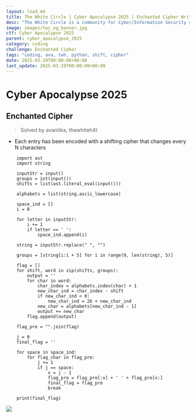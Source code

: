 ```yaml
---
layout: load_md
title: The White Circle | Cyber Apocalypse 2025 | Enchanted Cipher Writeup
desc: "The White Circle is a community for Cyber/Information Security students, enthusiasts and professionals. You can discuss anything related to Security, share your knowledge with others, get help when you need it and proceed further in your journey with amazing people from all over the world."
image: images/twc_og_banner.jpg
ctf: Cyber Apocalypse 2025
parent: cyber_apocalypse_2025
category: coding
challenge: Enchanted Cipher
tags: "coding, ava, twh, python, shift, cipher"
date: 2025-03-29T00:00:00+00:00
last_update: 2025-03-29T00:00:00+00:00
---
```


<h1 class="heading card-title white-text">Cyber Apocalypse 2025</h1>

## Enchanted Cipher
> Solved by avantika, thewhiteh4t


- Each entry has been encoded with a shifting cipher that changes every N characters

```
    import ast
    import string
    
    inputStr = input()
    groups = int(input())
    shifts = list(ast.literal_eval(input()))
    
    alphabets = list(string.ascii_lowercase)
    
    space_ind = []
    i = 0
    
    for letter in inputStr:
        i += 1
        if letter == ' ':
            space_ind.append(i)
    
    string = inputStr.replace(" ", "")
    
    groups = [string[i:i + 5] for i in range(0, len(string), 5)]
    
    flag = []
    for shift, word in zip(shifts, groups):
        output = ''
        for char in word:
            char_index = alphabets.index(char) + 1
            new_char_ind = char_index - shift
            if new_char_ind < 0:
                new_char_ind = 26 + new_char_ind
            new_char = alphabets[new_char_ind - 1]
            output += new_char
        flag.append(output)
    
    flag_pre = "".join(flag)
    
    j = 0
    final_flag = ''
    
    for space in space_ind:
        for flag_char in flag_pre:
            j += 1
            if j == space:
                x = j - 1
                flag_pre = flag_pre[:x] + ' ' + flag_pre[x:]
                final_flag = flag_pre
                break
    
    print(final_flag)
```    


![](https://i.imgur.com/oy8ZeFl.png)

